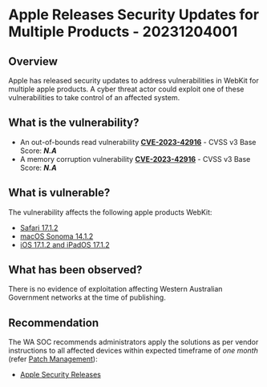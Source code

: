 # Apple Releases Security Updates for Multiple Products - 20231204001

## Overview

Apple has released security updates to address vulnerabilities in WebKit for multiple apple products. A cyber threat actor could exploit one of these vulnerabilities to take control of an affected system.

## What is the vulnerability?

- An out-of-bounds read vulnerability [**CVE-2023-42916**](https://nvd.nist.gov/vuln/detail/CVE-2023-42916) - CVSS v3 Base Score: ***N.A***
- A memory corruption vulnerability [**CVE-2023-42916**](https://nvd.nist.gov/vuln/detail/CVE-2023-42917) - CVSS v3 Base Score: ***N.A***


## What is vulnerable?

The vulnerability affects the following apple products WebKit:

- [Safari 17.1.2](https://support.apple.com/en-gb/HT214033)
- [macOS Sonoma 14.1.2](https://support.apple.com/en-gb/HT214032)
- [iOS 17.1.2 and iPadOS 17.1.2](https://support.apple.com/en-us/HT214031)

## What has been observed?

There is no evidence of exploitation affecting Western Australian Government networks at the time of publishing.

## Recommendation

The WA SOC recommends administrators apply the solutions as per vendor instructions to all affected devices within expected timeframe of *one month* (refer [Patch Management](../guidelines/patch-management.md)):

- [Apple Security Releases](https://support.apple.com/en-us/HT201222)


